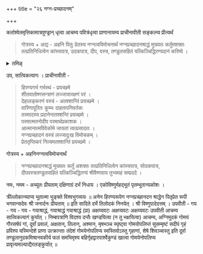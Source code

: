+++
title = "२६ नग्न-प्रच्छादनम्"

+++

कर्ताश्वेतमृत्तिकामात्रपुण्ड्रान् धृत्वा आचम्य पवित्रंधृत्वा प्राणानायम्य प्राचीनावीती सङ्कल्प्य प्रीत्यर्थं 

> गोत्रस्य + अद्य - अहनि पितुः प्रेतस्य नग्नत्वविमोचनार्थं नग्नप्रच्छादनश्राद्धं मुख्यतः कर्तुमशक्तः तत्प्रतिनिधित्वेन कांस्यपात्र, उदकपात्र, दीप, वस्त्र, तण्डुलसहितं यत्किञ्चिद्धिरण्यदानं करिष्ये ।

<details><summary>तमिऴ्</summary>

வாஸோதக திலோதகங்களை ஆகர்ஷித்துச் செய்து, பிறகு கிரமப்படி செய்து வர வேண்டும். இவ்விதமே கிருஹத்வார குண்டத்தில் பாஷாணம் தொலைந்திருந்தாலும் இப்படித் தான் செய்ய வேண்டும். ஆனால் அங்கு கீழே செய்யப்பட்டிருந்த வாஸோதக, பிண்ட, பலி ஏகாத்தர விருத்தி, நவச்ராத்தம் இவைகளை அன்றைய தினம் பர்யந்தத்திற்கு ஆகர்ஷித்துச் செய்ய வேண்டும். இதற்குள் தொலைந்த பாஷாணம் கிடைக்கப் பெறுமாகில் "யமே இவ + இந்தவேந:" என்கிற மந்திரத்தினால் கிடைத்த பாஷாணத்தையும் இடையில் ஸ்தாபிக்கப்பட்டிருந்ததுடன் சேர்த்து ஊன்றி விடவும். உத்தாபன ஸமயத்தில் சேர்ந்தாற்போல் எடுத்து விடவும்.

</details>

उप, सात्विकत्यागः । प्राचीनावीती -

> हिरण्यगर्भ गर्भस्थं - प्रयच्छमे  
शीतवातोष्णसन्त्राणं लज्जायारक्षणं परं ।  
देहालङ्करणं वस्त्रं - अतश्शान्तिं प्रयच्छमे ।  
वारिणापूरितः कुम्भः दाहतापनिवर्तकः  
तस्मादस्य प्रदानेनातश्शन्तिं प्रयच्छमे ।  
परमात्मतनोदीप परमार्थप्रकाशक ।  
आत्मानात्मविवेकोमे जायतां त्वत्प्रसादतः ।  
नग्नप्रच्छादनं वस्त्रं लज्जादुःख विमोचकम् ।  
प्रेततृप्तिकरं नित्यमतश्शान्तिं प्रयच्छमे ।

गोत्रस्य + अहनिनग्नत्वविमोचनार्थं

> नग्नप्रच्छादनश्राद्धं मुख्यतः कर्तुं अशक्तः तत्प्रतिनिधित्वेन कांस्यपात्र, सोदकपात्र, दीपवस्त्रतण्डुलसहितं यत्किञ्चिद्धिरण्यं श्रीवैष्णवाय तुभ्यमहं सम्प्रददे । 

नमः, नमम - अच्युतः प्रीयताम् दक्षिणाग्रं दर्भं निधाय । एकोविष्णुर्महद्भूतं पृतम्भूतान्यकोशः ।

त्रींल्लोकान्व्याप्य भूतात्मा भुङ्क्ते विश्वभुगव्ययः ॥ अनेन हिरण्यरूपेण नग्नप्रच्छानदन श्राद्धेन पितृप्रेत रूपी भगवान्सदेवः श्री जनार्दनः प्रीयताम् ॥ इति सादिते दर्भे तिलोदकं निनयेत् । श्री विष्णुपादेदत्तम् । उपवीती - गय - गय - गय - गयाश्राद्धं, गयाश्राद्धं गयाश्राद्धं (प्रा) अक्षय्यवटः अक्षप्यवटः अक्षय्यवटः उपवीती आचम्य सात्विकत्यागं कुर्यात् । निम्बपत्राणि विदश्य दन्तैः खण्डयित्वा (न तु भक्षयित्वा) आचम्य, अग्निमुदकं गोमयं गौरसर्षपं गां, दूर्वां प्रवालं, अक्षतान्, तिलान्, अश्मान, मृषभञ्च स्पृष्ट्वा गोमयोपलिप्तं सुसम्मृष्टं सदीपं गृहं प्रविश्य यस्मिन्देशे प्राणा उत्क्रान्ताः तंदेशं गोमयेनोपलिप्य स्वस्तिवोऽस्तु गृहाणां, शेषे शिवञ्चास्तु इति दूर्वा तण्डुलानुदकमिश्रानवकीर्य फलं समभिमृश्य बहिर्गृहद्वारपार्श्वेकुण्डं खात्वा गोमयेनोपलिप्य प्रावृत्यमाल्याद्यैरलङ्कुर्यात् ॥
